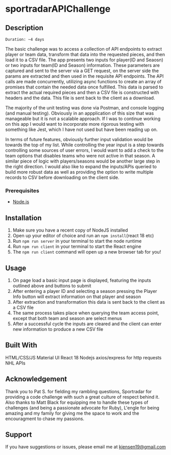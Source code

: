 # sportradarAPIChallenge

## Description

    Duration: ~4 days

The basic challenge was to access a collection of API endpoints to extract player or team data, transform that data into the requested pieces, and then load it to a CSV file. The app presents two inputs for player(ID and Seaosn) or two inputs for team(ID and Season) information. These parameters are captured and sent to the server via a GET request, on the server side the params are extracted and then used in the requisite API endpoints. The API calls are made concurrently, utilizing async functions to create an array of promises that contain the needed data once fulfilled. This data is parsed to extract the actual required pieces and then a CSV file is constructed with headers and the data. This file is sent back to the client as a download.

The majority of the unit testing was done via Postman, and console logging (and manual testing). Obviously in an appplication of this size that was manageable but it is not a scalable approach. If I was to continue working on this app I would want to incorporate more rigorous testing with something like Jest, which I have not used but have been reading up on.

In terms of future features, obviously further input validation would be towards the top of my list. While controlling the year input is a step towards controlling some sources of user errors, I would want to add a check to the team options that disables teams who were not active in that season. A similar piece of logic with players/seasons would be another large step in the right direction. I would also like to expand the inputs/APIs queried to build more robust data as well as providing the option to write multiple records to CSV before downloading on the client side.


### Prerequisites
- [Node.js](https://nodejs.org/en/)


## Installation


1. Make sure you have a recent copy of NodeJS installed
2. Open up your editor of choice and run an `npm install`(react 18 etc)
3. Run `npm run server` in your terminal to start the node runtime
4. Run `npm run client` in your terminal to start the React engine
5. The `npm run client` command will open up a new browser tab for you!


## Usage
1. On page load a basic input page is displayed, featuring the inputs outlined above and buttons to submit
2. After entering a player ID and selecting a season pressing the Player Info button will extract information on that player and season
3. After extraction and transformation this data is sent back to the client as a CSV file
4. The same process takes place when querying the team access point, except that both team and season are select menus
5. After a successful cycle the inputs are cleared and the client can enter new information to produce a new CSV file


## Built With
HTML/CSS/JS
Material UI
React 18
Nodejs
axios/express for http requests
NHL APIs


## Acknowledgement
Thank you to Pat S. for fielding my rambling questions, Sportradar for providing a code challenge with such a great culture of respect behind it. Also thanks to Matt Black for equipping me to handle these types of challenges (and being a passionate advocate for Ruby), L'engle for being amazing and my family for giving me the space to work and the encouragment to chase my passions.


## Support
If you have suggestions or issues, please email me at kjensen19@gmail.com